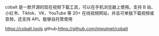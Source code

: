 

cobalt 是一款开源的现在视频下载工具，可以在手机浏览器上使用。支持 B 站、小红书、Tiktok、VK、YouTube 等 20+ 在线视频网站，并且可单独下载视频或音频，还支持 API。能够自托管使用



https://cobalt.tools
github:https://github.com/imputnet/cobalt


